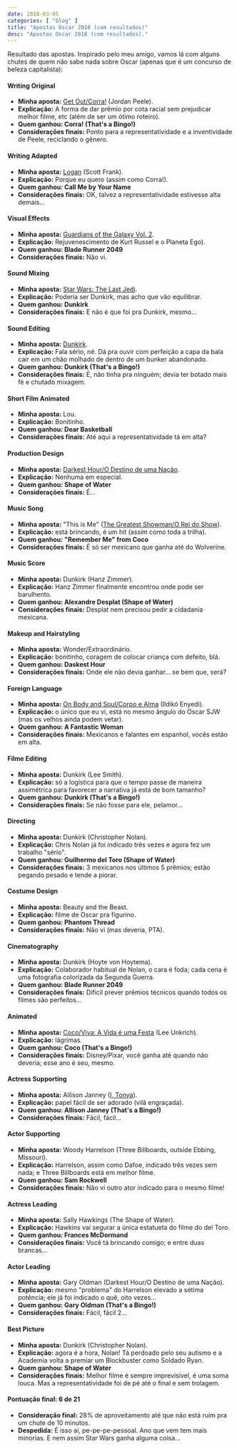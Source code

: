 ```yaml
---
date: 2018-03-05
categories: [ "blog" ]
title: "Apostas Oscar 2018 (com resultados)"
desc: "Apostas Oscar 2018 (com resultados)."
---
```

Resultado das apostas. Inspirado pelo meu amigo, vamos lá com alguns chutes de quem não sabe nada sobre Oscar (apenas que é um concurso de beleza capitalista):

#### Writing Original
 - **Minha aposta:** [Get Out/Corra!](/corra) (Jordan Peele).
 - **Explicação:** A forma de dar prêmio por cota racial sem prejudicar melhor filme, etc (além de ser um ótimo roteiro).
 - **Quem ganhou: Corra! (That's a Bingo!)**
 - **Considerações finais:** Ponto para a representatividade e a inventividade de Peele, reciclando o gênero.

#### Writing Adapted
 - **Minha aposta:** [Logan](/logan) (Scott Frank).
 - **Explicação:** Porque eu quero (assim como Corra!).
 - **Quem ganhou: Call Me by Your Name**
 - **Considerações finais:** OK, talvez a representatividade estivesse alta demais...

#### Visual Effects
 - **Minha aposta:** [Guardians of the Galaxy Vol. 2](/guardioes-da-galaxia-vol-2).
 - **Explicação:** Rejuvenescimento de Kurt Russel e o Planeta Ego).
 - **Quem ganhou: Blade Runner 2049**
 - **Considerações finais:** Não vi.

#### Sound Mixing
 - **Minha aposta:** [Star Wars: The Last Jedi](/star-wars-os-ultimos-jedi).
 - **Explicação:** Poderia ser Dunkirk, mas acho que vão equilibrar.
 - **Quem ganhou: Dunkirk**
 - **Considerações finais:** E não é que foi pra Dunkirk, mesmo...

#### Sound Editing
 - **Minha aposta:** [Dunkirk](/dunkirk).
 - **Explicação:** Fala sério, né. Dá pra ouvir com perfeição a capa da bala cair em um chão molhado de dentro de um bunker abandonado.
 - **Quem ganhou: Dunkirk (That's a Bingo!)**
 - **Considerações finais:** É, não tinha pra ninguém; devia ter botado mais fé e chutado mixagem.

#### Short Film Animated
 - **Minha aposta:** Lou.
 - **Explicação:** Bonitinho.
 - **Quem ganhou: Dear Basketball**
 - **Considerações finais:** Até aqui a representatividade tá em alta?

#### Production Design
 - **Minha aposta:** [Darkest Hour/O Destino de uma Nação](/o-destino-de-uma-nacao).
 - **Explicação:** Nenhuma em especial.
 - **Quem ganhou: Shape of Water**
 - **Considerações finais:** É...

#### Music Song
 - **Minha aposta:** "This is Me" ([The Greatest Showman/O Rei do Show](/o-rei-do-show)).
 - **Explicação:** está brincando, é um hit (assim como toda a trilha).
 - **Quem ganhou: "Remember Me" from Coco**
 - **Considerações finais:** É só ser mexicano que ganha até do Wolverine.

#### Music Score
 - **Minha aposta:** Dunkirk (Hanz Zimmer).
 - **Explicação:** Hanz Zimmer finalmente encontrou onde pode ser barulhento.
 - **Quem ganhou: Alexandre Desplat (Shape of Water)**
 - **Considerações finais:** Desplat nem precisou pedir a cidadania mexicana.

#### Makeup and Hairstyling
 - **Minha aposta:** Wonder/Extraordinário.
 - **Explicação:** bonitinho, coragem de colocar criança com defeito, blá.
 - **Quem ganhou: Daskest Hour**
 - **Considerações finais:** Onde ele não devia ganhar... se bem que, será?

#### Foreign Language
 - **Minha aposta:** [On Body and Soul/Corpo e Alma](/corpo-e-alma) (Ildikó Enyedi).
 - **Explicação:** o único que eu vi, está no mesmo ângulo do Oscar SJW (mas os velhos ainda podem vetar).
 - **Quem ganhou: A Fantastic Woman**
 - **Considerações finais:** Mexicanos e falantes em espanhol, vocês estão em alta.

#### Filme Editing
 - **Minha aposta:** Dunkirk (Lee Smith).
 - **Explicação:** só a logística para que o tempo passe de maneira assimétrica para favorecer a narrativa já está de bom tamanho?
 - **Quem ganhou: Dunkirk (That's a Bingo!)**
 - **Considerações finais:** Se não fosse para ele, pelamor...

#### Directing
 - **Minha aposta:** Dunkirk (Christopher Nolan).
 - **Explicação:** Chris Nolan já foi indicado três vezes e agora fez um trabalho "sério".
 - **Quem ganhou: Guilhermo del Toro (Shape of Water)**
 - **Considerações finais:** 3 mexicanos nos últimos 5 prêmios; estão pegando pesado e tende a piorar.

#### Costume Design
 - **Minha aposta:** Beauty and the Beast.
 - **Explicação:** filme de Oscar pra figurino.
 - **Quem ganhou: Phantom Thread**
 - **Considerações finais:** Não vi (mas deveria, PTA).

#### Cinematography
 - **Minha aposta:** Dunkirk (Hoyte von Hoytema).
 - **Explicação:** Colaborador habitual de Nolan, o cara é foda; cada cena é uma fotografia colorizada da Segunda Guerra.
 - **Quem ganhou: Blade Runner 2049**
 - **Considerações finais:** Difícil prever prêmios técnicos quando todos os filmes são perfeitos...

#### Animated
 - **Minha aposta:** [Coco/Viva: A Vida é uma Festa](/viva-a-vida-e-uma-festa) (Lee Unkrich).
 - **Explicação:** lágrimas.
 - **Quem ganhou: Coco (That's a Bingo!)**
 - **Considerações finais:** Disney/Pixar, você ganha até quando não deveria; esse ano é seu, mesmo.

#### Actress Supporting
 - **Minha aposta:** Allison Janney ([I, Tonya](/eu-tonya)).
 - **Explicação:** papel fácil de ser adorado (vilã engraçada).
 - **Quem ganhou: Allison Janney (That's a Bingo!)**
 - **Considerações finais:** Fácil, fácil...

#### Actor Supporting
 - **Minha aposta:** Woody Harrelson (Three Billboards, outside Ebbing, Missouri).
 - **Explicação:** Harrelson, assim como Dafoe, indicado três vezes sem nada; e Three Billboards está em melhor filme.
 - **Quem ganhou: Sam Rockwell**
 - **Considerações finais:** Não vi outro ator indicado para o mesmo filme!

#### Actress Leading
 - **Minha aposta:** Sally Hawkings (The Shape of Water).
 - **Explicação:** Hawkins vai segurar a única estatueta do filme do del Toro.
 - **Quem ganhou: Frances McDormand**
 - **Considerações finais:** Você tá brincando comigo; e entre duas brancas...

#### Actor Leading
 - **Minha aposta:** Gary Oldman (Darkest Hour/O Destino de uma Nação).
 - **Explicação:** mesmo "problema" do Harrelson elevado a sétima potência; ele já foi indicado o quê, oito vezes...
 - **Quem ganhou: Gary Oldman (That's a Bingo!)**
 - **Considerações finais:** Fácil, fácil 2...

#### Best Picture
 - **Minha aposta:** Dunkirk (Christopher Nolan).
 - **Explicação:** agora é a hora, Nolan! Tá perdoado pelo seu autismo e a Academia volta a premiar um Blockbuster como Soldado Ryan.
 - **Quem ganhou: Shape of Water**
 - **Considerações finais:** Melhor filme é sempre imprevisível, é uma soma louca. Mas a representatividade foi de pé até o final e sem trolagem.

#### Pontuação final: 6 de 21
 - **Consideração final:** 28% de aproveitamento até que não está ruim pra um chute de 10 minutos.
 - **Despedida:** É isso aí, pe-pe-pe-pessoal. Ano que vem tem mais minorias. E nem assim Star Wars ganha alguma coisa...

